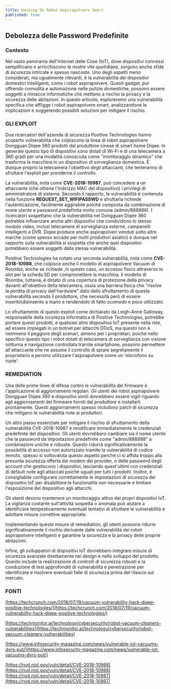 ```yaml
---
title: Hacking Di Robot Aspirapolvere Smart
published: true
---
```

## Debolezza delle Password Predefinite

### Contesto

Nel vasto panorama dell'Internet delle Cose (IoT), dove dispositivi connessi semplificano e arricchiscono le nostre vite quotidiane, sorgono anche sfide di sicurezza intricate e spesso nascoste. Uno degli aspetti meno considerati, ma ugualmente rilevanti, è la vulnerabilità dei dispositivi domestici intelligenti, 
come i robot aspirapolvere. Questi gadget, pur offrendo comodità e automazione nelle pulizie domestiche, possono essere soggetti a minacce informatiche che mettono a rischio la privacy e la sicurezza delle abitazioni. In questo articolo, esploreremo una vulnerabilità specifica che affligge i robot aspirapolvere smart,
analizzandone le implicazioni e suggerendo possibili soluzioni per mitigare il rischio.

### GLI EXPLOIT

Due ricercatori dell'azienda di sicurezza Positive Technologies hanno scoperto vulnerabilità che colpiscono la linea di robot aspirapolvere Dongguan Diqee 360 prodotti dal produttore cinese di smart home Diqee.
In generale questo tipo di dispositivi sono dotati di Wi-Fi e di una telecamera a 360 gradi per una modalità conosciuta come "monitoraggio dinamico" che trasforma la macchina in un dispositivo di sorveglianza domestica. 
È dunque proprio la telecamera l'obiettivo degli attaccanti, che tenteranno di sfruttare l'exploit per prenderne il controllo.

La vulnerabilità, nota come **CVE-2018-10987**, può concedere a un attaccante (che ottiene l'indirizzo MAC del dispositivo) i privilegi di amministratore di sistema. Secondo il rapporto, la vulnerabilità è contenuta nella funzione **REQUEST_SET_WIFIPASSWD** e sfruttarla richiede l'autenticazione, facilmente aggirabile poiché composta da
combinazione di nome utente e password predefinita molto comune (admin/888888).
I ricercatori sospettano che la vulnerabilità nel Dongguan Diqee 360 potrebbe influenzare anche altri dispositivi che condividono lo stesso modulo video, inclusi telecamere di sorveglianza esterne, campanelli intelligenti e DVR. Diqee produce anche aspirapolveri venduti sotto altre marche (come spesso accade per molti produttori asiatici)
e dunque nel rapporto sulla vulnerabilità si sospetta che anche quei dispositivi potrebbero essere soggetti dalla stessa vulnerabilità.

Positive Technologies ha notato una seconda vulnerabilità, nota come **CVE-2018-10988**, che colpisce anche il modello di aspirapolvere Vacuum di Roomba, anche se richiede ,in questo caso, un accesso fisico attraverso lo slot per la scheda SD per compromettere la macchina.
Il modello di Roomba, tuttavia, è dotato di una copertura di protezione della privacy davanti all'obiettivo della telecamera, ossia una barriera fisica che "risolve la perdita di privacy dall'hardware" dato dallo sfruttamento di questa vulnerabilità secondo il produttore, che necessità però di essere inserito\disinserito a mano e rendendolo di fatto scomodo e poco utilizzato.

Lo sfruttamento di questo exploit come dichiarato da Leigh-Anne Galloway, responsabile della sicurezza informatica di Positive Technologies, potrebbe portare questi prodotti, e qualsiasi altro dispositivo IoT presente nella rete, ad essere impiegati in un botnet per attacchi DDoS,
ma questo non è nemmeno il peggiore degli scenari, almeno per i proprietari, poiché nello specifico questo tipo i robot dotati di telecamera di sorveglianza con visione notturna e navigazione controllata tramite smartphone, possono permettere all'attaccante che ne assume il controllo
di spiare segretamente il proprietario e persino utilizzare l'aspirapolvere come un 'microfono su ruote'.

### REMEDIATION

Una delle prime linee di difesa contro le vulnerabilità del firmware è l'applicazione di aggiornamenti regolari. Gli utenti dei robot aspirapolvere Dongguan Diqee 360 e dispositivi simili dovrebbero essere vigili riguardo agli aggiornamenti del firmware forniti dal produttore e installarli prontamente. 
Questi aggiornamenti spesso includono patch di sicurezza che mitigano le vulnerabilità note ai produttori.

Un altro passo essenziale per mitigare il rischio di sfruttamento della vulnerabilità CVE-2018-10987 è modificare immediatamente le credenziali predefinite del dispositivo. Gli utenti dovrebbero cambiare sia il nome utente che la password da impostazioni predefinite come "admin/888888" a combinazioni uniche e robuste. 
Questo ridurrà significativamente la possibilità di accesso non autorizzato tramite la vulnerabilità di codice remoto, spesso si sottovaluta questo aspetto perché ci si affida troppo alla presunta sicurezza offerta dai modem dei provider, o delle password degli account che gestiscono i dispositivi,
lasciando quest'ultimi con credenziali di default note agli attaccati poiché uguali per tutti i prodotti. Inoltre, è consigliabile configurare correttamente le impostazioni di sicurezza dei dispositivi IoT per disabilitare le funzionalità non necessarie e limitare l'esposizione del dispositivo agli attacchi.

Gli utenti devono mantenere un monitoraggio attivo dei propri dispositivi IoT. La vigilanza costante sull'attività sospetta o anomala può aiutare a identificare tempestivamente eventuali tentativi di sfruttare le vulnerabilità e adottare misure correttive appropriate.

Implementando queste misure di remediation, gli utenti possono ridurre significativamente il rischio derivante dalle vulnerabilità dei robot aspirapolvere intelligenti e garantire la sicurezza e la privacy delle proprie abitazioni.

Infine, gli sviluppatori di dispositivi IoT dovrebbero integrare misure di sicurezza avanzate direttamente nel design e nello sviluppo del prodotto. Questo include la realizzazione di controlli di sicurezza robusti e la conduzione di test approfonditi di vulnerabilità e penetrazione per identificare e risolvere eventuali falle di sicurezza prima del rilascio sul mercato.

### FONTI

[https://techcrunch.com/2018/07/19/vacuum-vulnerability-hack-diqee-positive-technologies/](https://techcrunch.com/2018/07/19/vacuum-vulnerability-hack-diqee-positive-technologies/)

[https://techmonitor.ai/technology/cybersecurity/robot-vacuum-cleaners-vulnerabilities](https://techmonitor.ai/technology/cybersecurity/robot-vacuum-cleaners-vulnerabilities)

[https://www.infosecurity-magazine.com/news/vulnerable-iot-vacuums-dvrs-put/](https://www.infosecurity-magazine.com/news/vulnerable-iot-vacuums-dvrs-put/)

[https://nvd.nist.gov/vuln/detail/CVE-2018-10988](https://nvd.nist.gov/vuln/detail/CVE-2018-10988)
[https://nvd.nist.gov/vuln/detail/CVE-2018-10987](https://nvd.nist.gov/vuln/detail/CVE-2018-10987)

